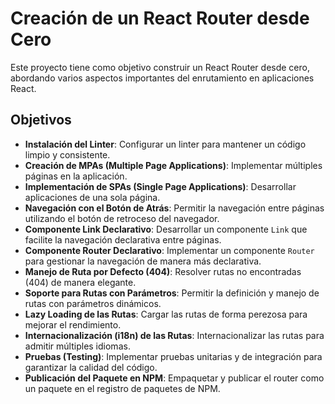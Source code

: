 # Creación de un React Router desde Cero

Este proyecto tiene como objetivo construir un React Router desde cero, abordando varios aspectos importantes del enrutamiento en aplicaciones React.

## Objetivos

- **Instalación del Linter**: Configurar un linter para mantener un código limpio y consistente.
- **Creación de MPAs (Multiple Page Applications)**: Implementar múltiples páginas en la aplicación.
- **Implementación de SPAs (Single Page Applications)**: Desarrollar aplicaciones de una sola página.
- **Navegación con el Botón de Atrás**: Permitir la navegación entre páginas utilizando el botón de retroceso del navegador.
- **Componente Link Declarativo**: Desarrollar un componente `Link` que facilite la navegación declarativa entre páginas.
- **Componente Router Declarativo**: Implementar un componente `Router` para gestionar la navegación de manera más declarativa.
- **Manejo de Ruta por Defecto (404)**: Resolver rutas no encontradas (404) de manera elegante.
- **Soporte para Rutas con Parámetros**: Permitir la definición y manejo de rutas con parámetros dinámicos.
- **Lazy Loading de las Rutas**: Cargar las rutas de forma perezosa para mejorar el rendimiento.
- **Internacionalización (i18n) de las Rutas**: Internacionalizar las rutas para admitir múltiples idiomas.
- **Pruebas (Testing)**: Implementar pruebas unitarias y de integración para garantizar la calidad del código.
- **Publicación del Paquete en NPM**: Empaquetar y publicar el router como un paquete en el registro de paquetes de NPM.
